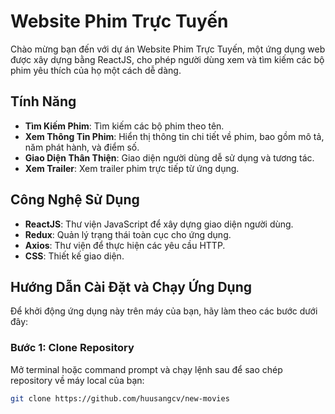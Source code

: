 # Website Phim Trực Tuyến

Chào mừng bạn đến với dự án Website Phim Trực Tuyến, một ứng dụng web được xây dựng bằng ReactJS, cho phép người dùng xem và tìm kiếm các bộ phim yêu thích của họ một cách dễ dàng.

## Tính Năng

- **Tìm Kiếm Phim**: Tìm kiếm các bộ phim theo tên.
- **Xem Thông Tin Phim**: Hiển thị thông tin chi tiết về phim, bao gồm mô tả, năm phát hành, và điểm số.
- **Giao Diện Thân Thiện**: Giao diện người dùng dễ sử dụng và tương tác.
- **Xem Trailer**: Xem trailer phim trực tiếp từ ứng dụng.

## Công Nghệ Sử Dụng

- **ReactJS**: Thư viện JavaScript để xây dựng giao diện người dùng.
- **Redux**: Quản lý trạng thái toàn cục cho ứng dụng.
- **Axios**: Thư viện để thực hiện các yêu cầu HTTP.
- **CSS**: Thiết kế giao diện.

## Hướng Dẫn Cài Đặt và Chạy Ứng Dụng

Để khởi động ứng dụng này trên máy của bạn, hãy làm theo các bước dưới đây:

### Bước 1: Clone Repository

Mở terminal hoặc command prompt và chạy lệnh sau để sao chép repository về máy local của bạn:

```bash
git clone https://github.com/huusangcv/new-movies
